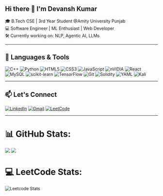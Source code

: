 ## Hi there 👋 I'm Devansh Kumar

🎓 B.Tech CSE | 3rd Year Student @Amity University Punjab <br>
💻 Software Engineer | ML Enthusiast | Web Developer <br>
🛠️ Currently working on: NLP, Agentic AI, LLMs <br>


---

## 🧰 Languages & Tools
![C++](https://img.shields.io/badge/c++-%2300599C.svg?style=for-the-badge&logo=c%2B%2B&logoColor=white)
![Python](https://img.shields.io/badge/python-3670A0?style=for-the-badge&logo=python&logoColor=ffdd54)
![HTML5](https://img.shields.io/badge/html5-%23E34F26.svg?style=for-the-badge&logo=html5&logoColor=white)
![CSS3](https://img.shields.io/badge/css3-%231572B6.svg?style=for-the-badge&logo=css3&logoColor=white)
![JavaScript](https://img.shields.io/badge/javascript-%23323330.svg?style=for-the-badge&logo=javascript&logoColor=%23F7DF1E)
![nVIDIA](https://img.shields.io/badge/cuda-000000.svg?style=for-the-badge&logo=nVIDIA&logoColor=green)
![React](https://img.shields.io/badge/react-%2320232a.svg?style=for-the-badge&logo=react&logoColor=%2361DAFB)
![MySQL](https://img.shields.io/badge/mysql-4479A1.svg?style=for-the-badge&logo=mysql&logoColor=white)
![scikit-learn](https://img.shields.io/badge/scikit--learn-%23F7931E.svg?style=for-the-badge&logo=scikit-learn&logoColor=white)
![TensorFlow](https://img.shields.io/badge/TensorFlow-%23FF6F00.svg?style=for-the-badge&logo=TensorFlow&logoColor=white)
![Git](https://img.shields.io/badge/git-%23F05033.svg?style=for-the-badge&logo=git&logoColor=white)
![Solidity](https://img.shields.io/badge/Solidity-%23363636.svg?style=for-the-badge&logo=solidity&logoColor=white)
![YAML](https://img.shields.io/badge/yaml-%23ffffff.svg?style=for-the-badge&logo=yaml&logoColor=151515)
![Kali](https://img.shields.io/badge/Kali-268BEE?style=for-the-badge&logo=kalilinux&logoColor=white)

---

## 📫 Let's Connect
[![LinkedIn](https://img.shields.io/badge/-LinkedIn-0077B5?style=flat-square&logo=linkedin&logoColor=white)](https://www.linkedin.com/in/devansh-kumar-b2b972261/)
[![Gmail](https://img.shields.io/badge/-Gmail-D14836?style=flat-square&logo=gmail&logoColor=white)](mailto:devanshkumarsaini@gmail.com)
[![LeetCode](https://img.shields.io/badge/-LeetCode-FFA116?style=flat-square&logo=leetcode&logoColor=white)](https://leetcode.com/u/_Dev_04/)

---
# 📊 GitHub Stats:
<!-- ![](https://github-readme-stats.vercel.app/api?username=Devansh-Kumar-Saini&theme=dark&hide_border=false&include_all_commits=true&count_private=true)<br/> -->
![](https://nirzak-streak-stats.vercel.app/?user=Devansh-Kumar-Saini&theme=dark&hide_border=false)
![](https://github-readme-stats.vercel.app/api/top-langs/?username=Devansh-Kumar-Saini&theme=dark&hide_border=false&include_all_commits=true&count_private=true&layout=compact)

<!-- Proudly created with GPRM ( https://gprm.itsvg.in ) -->
# 💻 LeetCode Stats:
<!--![Leetcode Stats](https://leetcard.jacoblin.cool/_Dev_04) -->
![Leetcode Stats](https://leetcard.jacoblin.cool/_Dev_04?ext=heatmap)



